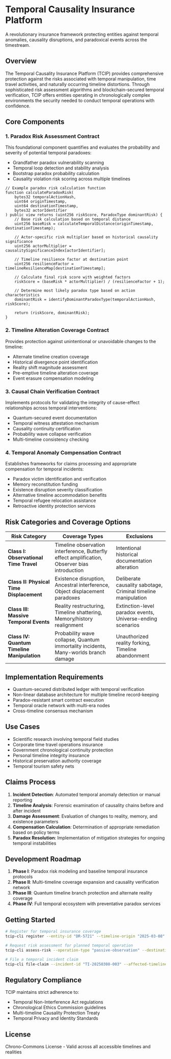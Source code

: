 # Temporal Causality Insurance Platform

A revolutionary insurance framework protecting entities against temporal anomalies, causality disruptions, and paradoxical events across the timestream.

## Overview

The Temporal Causality Insurance Platform (TCIP) provides comprehensive protection against the risks associated with temporal manipulation, time travel activities, and naturally occurring timeline distortions. Through sophisticated risk assessment algorithms and blockchain-secured temporal verification, TCIP offers entities operating in chronologically complex environments the security needed to conduct temporal operations with confidence.

## Core Components

### 1. Paradox Risk Assessment Contract

This foundational component quantifies and evaluates the probability and severity of potential temporal paradoxes:

- Grandfather paradox vulnerability scanning
- Temporal loop detection and stability analysis
- Bootstrap paradox probability calculation
- Causality violation risk scoring across multiple timelines

```solidity
// Example paradox risk calculation function
function calculateParadoxRisk(
    bytes32 temporalActionHash,
    uint64 originTimestamp,
    uint64 destinationTimestamp,
    bytes32 actorIdentifier
) public view returns (uint256 riskScore, ParadoxType dominantRisk) {
    // Base risk calculation based on temporal distance
    uint256 baseRisk = calculateTemporalDistance(originTimestamp, destinationTimestamp);
    
    // Actor-specific risk multiplier based on historical causality significance
    uint256 actorMultiplier = causalitySignificanceIndex[actorIdentifier];
    
    // Timeline resilience factor at destination point
    uint256 resilienceFactor = timelineResilienceMap[destinationTimestamp];
    
    // Calculate final risk score with weighted factors
    riskScore = (baseRisk * actorMultiplier) / (resilienceFactor + 1);
    
    // Determine most likely paradox type based on action characteristics
    dominantRisk = identifyDominantParadoxType(temporalActionHash, riskScore);
    
    return (riskScore, dominantRisk);
}
```

### 2. Timeline Alteration Coverage Contract

Provides protection against unintentional or unavoidable changes to the timeline:

- Alternate timeline creation coverage
- Historical divergence point identification
- Reality shift magnitude assessment
- Pre-emptive timeline alteration coverage
- Event erasure compensation modeling

### 3. Causal Chain Verification Contract

Implements protocols for validating the integrity of cause-effect relationships across temporal interventions:

- Quantum-secured event documentation
- Temporal witness attestation mechanism
- Causality continuity certification
- Probability wave collapse verification
- Multi-timeline consistency checking

### 4. Temporal Anomaly Compensation Contract

Establishes frameworks for claims processing and appropriate compensation for temporal incidents:

- Paradox victim identification and verification
- Memory reconstitution funding
- Existence disruption severity classification
- Alternative timeline accommodation benefits
- Temporal refugee relocation assistance
- Retroactive identity protection services

## Risk Categories and Coverage Options

| Risk Category | Coverage Types | Exclusions |
|---------------|----------------|------------|
| **Class I: Observational Time Travel** | Timeline observation interference, Butterfly effect amplification, Observer bias introduction | Intentional historical documentation alteration |
| **Class II: Physical Time Displacement** | Existence disruption, Ancestral interference, Object displacement paradoxes | Deliberate causality sabotage, Criminal timeline manipulation |
| **Class III: Massive Temporal Events** | Reality restructuring, Timeline shattering, Memory/history realignment | Extinction-level paradox events, Universe-ending scenarios |
| **Class IV: Quantum Timeline Manipulation** | Probability wave collapse, Quantum immortality incidents, Many-worlds branch damage | Unauthorized reality forking, Timeline abandonment |

## Implementation Requirements

- Quantum-secured distributed ledger with temporal verification
- Non-linear database architecture for multiple timeline record-keeping
- Paradox-resistant smart contract execution
- Temporal oracle network with multi-era nodes
- Cross-timeline consensus mechanism

## Use Cases

- Scientific research involving temporal field studies
- Corporate time travel operations insurance
- Government chronological continuity protection
- Personal timeline integrity insurance
- Historical preservation authority coverage
- Temporal tourism safety nets

## Claims Process

1. **Incident Detection**: Automated temporal anomaly detection or manual reporting
2. **Timeline Analysis**: Forensic examination of causality chains before and after incident
3. **Damage Assessment**: Evaluation of changes to reality, memory, and existence parameters
4. **Compensation Calculation**: Determination of appropriate remediation based on policy terms
5. **Paradox Resolution**: Implementation of mitigation strategies for ongoing temporal instabilities

## Development Roadmap

1. **Phase I**: Paradox risk modeling and baseline temporal insurance protocols
2. **Phase II**: Multi-timeline coverage expansion and causality verification network
3. **Phase III**: Quantum timeline branch protection and alternate reality coverage
4. **Phase IV**: Full temporal ecosystem with preventative paradox services

## Getting Started

```bash
# Register for temporal insurance coverage
tcip-cli register --entity-id "DR-5721" --timeline-origin "2025-03-08" --temporal-activity-class "Research"

# Request risk assessment for planned temporal operation
tcip-cli assess-risk --operation-type "passive-observation" --destination "1955-11-05" --duration "48h"

# File a temporal incident claim
tcip-cli file-claim --incident-id "TI-20250308-003" --affected-timeline "prime" --paradox-type "information-bootstrap"
```

## Regulatory Compliance

TCIP maintains strict adherence to:
- Temporal Non-Interference Act regulations
- Chronological Ethics Commission guidelines
- Multi-timeline Causality Protection Treaty
- Temporal Privacy and Identity Standards

## License

Chrono-Commons License - Valid across all accessible timelines and realities
